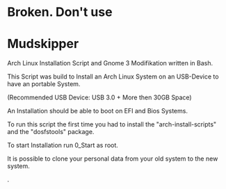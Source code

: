# Broken. Don't use


# Mudskipper
Arch Linux Installation Script and Gnome 3 Modifikation 
written in Bash.

This Script was build to Install an Arch Linux System on an USB-Device 
to have an portable System.

(Recommended USB Device: USB 3.0 + More then 30GB Space)

An Installation should be able to boot on EFI and Bios Systems.

To run this script the first time you had to install 
the "arch-install-scripts" and the "dosfstools" package.

To start Installation run 0_Start as root.

It is possible to clone your personal data from your old system to the new system.


.


